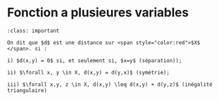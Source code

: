# Fonction a plusieures variables


```{admonition} Définition
:class: important

On dit que $d$ est une distance sur <span style="color:red">$X$ </span>. si :

i) $d(x,y) = 0$ si, et seulement si, $x=y$ (séparation));

ii) $\forall x, y \in X, d(x,y) = d(y,x)$ (symétrie);

iii) $\forall x,y, z \in X, d(x,y) \leq d(x,y) + d(y,z)$ (inégalité triangulaire)

```